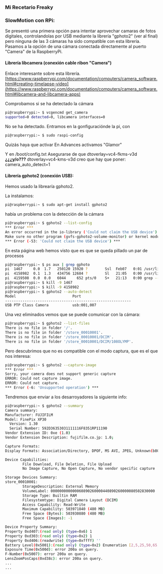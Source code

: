 

### Mi Recetario Freaky

### SlowMotion con RPi:

Se presentó una primera opción para intentar aprovechar camaras de fotos digitales, controlandolas por USB mediante la librería "gphoto2" (ver al final) pero ninguna de las 3 cámaras ha sido compatible con esta librería. Pasamos a la opción de una cámara conectada directamente al puerto "Camera" de la RaspberryPi.



#### Librería libcamera (conexión cable ribon "Camera")
Enlace interesante sobre esta librería.
[https://www.raspberrypi.com/documentation/computers/camera_software.html#creating-timelapse-video](https://www.raspberrypi.com/documentation/computers/camera_software.html#libcamera-and-libcamera-apps)

Comprobamos si se ha detectado la cámara
```bash
pi@raspberrypi:~ $ vcgencmd get_camera
supported=0 detected=0, libcamera interfaces=0
```
No se ha detectado.
Entramos en la gonfiguraciónde la pi, con 
```bash
pi@raspberrypi:~ $ sudo raspi-config
```
Quizás haya que activar En Advances activamos "Glamor"

Y en /boot/config.txt
Asegurarse de que  dtoverlay=vc4-fkms-v3d **¿¿¿y/o???** dtoverlay=vc4-kms-v3d
creo que hay que poner: camera_auto_detect=1

#### Librería gphoto2 (conexión USB):

Hemos usado la librearía gphoto2.

La instalamos:

```bash
pi@raspberrypi:~ $ sudo apt-get install gphoto2
```
había un problema con la detección de la cámara

```bash
pi@raspberrypi:~ $ gphoto2 --list-config
*** Error ***
An error occurred in the io-library ('Could not claim the USB device'): Could not claim interface 0 (Device or resource busy).
Make sure no other program (gvfs-gphoto2-volume-monitor) or kernel module (such as sdc2xx, stv680, spca50x) is using the device and you have read/write access to the device.
*** Error (-53: 'Could not claim the USB device') ***
```

En esta página web hemos visto que es que se queda pillado un par de procesos

```bash
pi@raspberrypi:~ $ ps aux | grep gphoto
pi  1467     0.0  1.7   250120 15920 ?        Ssl  Feb07   0:01 /usr/libexec/gvfs-gphoto2-volume-monitor
pi  4158982  0.1  1.3   434756 12684 ?        Sl   21:05   0:00 /usr/libexec/gvfsd-gphoto2 --spawner :1.7 /org/gtk/gvfs/exec_spaw/3
pi  4159508  0.0  0.0   6044     652 pts/0    S+   21:13   0:00 grep --color=auto gphoto
pi@raspberrypi:~ $ kill -9 1467
pi@raspberrypi:~ $ kill -9 4158982
pi@raspberrypi:~ $ gphoto2 --auto-detect
Model                          Port
----------------------------------------------------------
USB PTP Class Camera           usb:001,007
```

Una vez eliminados vemos que se puede comunicar con la cámara:
```bash
pi@raspberrypi:~ $ gphoto2 --list-files
There is no file in folder '/'.
There is no file in folder '/store_00010001'.
There is no file in folder '/store_00010001/DCIM'.
There is no file in folder '/store_00010001/DCIM/108OLYMP'.
```
Pero descubrimos que no es compatible con el modo captura, que es el que nos interesa:
```bash
pi@raspberrypi:~ $ gphoto2 --capture-image
*** Error ***
Sorry, your camera does not support generic capture
ERROR: Could not capture image.
ERROR: Could not capture.
*** Error (-6: 'Unsupported operation') ***
```

Tendremos que enviar a los desarroyadores la siguiente info:
```bash
pi@raspberrypi:~ $ gphoto2 --summary
Camera summary:
Manufacturer: FUJIFILM
Model: FinePix XP30
  Version: 1.30
  Serial Number: 592D36353031111116F8351RP11190
Vendor Extension ID: 0xe (1.0)
Vendor Extension Description: fujifilm.co.jp: 1.0;

Capture Formats:
Display Formats: Association/Directory, DPOF, MS AVI, JPEG, Unknown(b802)

Device Capabilities:
        File Download, File Deletion, File Upload
        No Image Capture, No Open Capture, No vendor specific capture

Storage Devices Summary:
store_00010001:
        StorageDescription: External Memory
        VolumeLabel: 000000000000060890260000440890260000080502830000
        Storage Type: Builtin RAM
        Filesystemtype: Digital Camera Layout (DCIM)
        Access Capability: Read-Write
        Maximum Capability: 503971840 (480 MB)
        Free Space (Bytes): 503930880 (480 MB)
        Free Space (Images): -1

Device Property Summary:
Property 0xd407:(read only) (type=0x6) 1
Property 0xd303:(read only) (type=0x2) 1
Property 0xd406:(readwrite) (type=0xffff) ''
Battery Level(0x5001):(read only) (type=0x2) Enumeration [2,5,25,50,65,80,100] value: 100% (100)
Exposure Time(0x500d): error 200a on query.
F-Number(0x5007): error 200a on query.
LensZoomPosCaps(0xd38c): error 200a on query.
...
...
```
